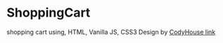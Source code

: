 # ShoppingCart
shopping cart using, HTML, Vanilla JS, CSS3
Design by [CodyHouse link](https://codyhouse.co/)
